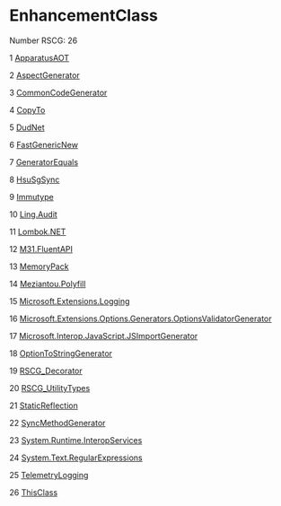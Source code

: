 <h1>EnhancementClass</h1>

Number RSCG: 26

   1 [ApparatusAOT](/docs/ApparatusAOT)

   2 [AspectGenerator](/docs/AspectGenerator)

   3 [CommonCodeGenerator](/docs/CommonCodeGenerator)

   4 [CopyTo](/docs/CopyTo)

   5 [DudNet](/docs/DudNet)

   6 [FastGenericNew](/docs/FastGenericNew)

   7 [GeneratorEquals](/docs/GeneratorEquals)

   8 [HsuSgSync](/docs/HsuSgSync)

   9 [Immutype](/docs/Immutype)

   10 [Ling.Audit](/docs/Ling.Audit)

   11 [Lombok.NET](/docs/Lombok.NET)

   12 [M31.FluentAPI](/docs/M31.FluentAPI)

   13 [MemoryPack](/docs/MemoryPack)

   14 [Meziantou.Polyfill](/docs/Meziantou.Polyfill)

   15 [Microsoft.Extensions.Logging](/docs/Microsoft.Extensions.Logging)

   16 [Microsoft.Extensions.Options.Generators.OptionsValidatorGenerator](/docs/Microsoft.Extensions.Options.Generators.OptionsValidatorGenerator)

   17 [Microsoft.Interop.JavaScript.JSImportGenerator](/docs/Microsoft.Interop.JavaScript.JSImportGenerator)

   18 [OptionToStringGenerator](/docs/OptionToStringGenerator)

   19 [RSCG_Decorator](/docs/RSCG_Decorator)

   20 [RSCG_UtilityTypes](/docs/RSCG_UtilityTypes)

   21 [StaticReflection](/docs/StaticReflection)

   22 [SyncMethodGenerator](/docs/SyncMethodGenerator)

   23 [System.Runtime.InteropServices](/docs/System.Runtime.InteropServices)

   24 [System.Text.RegularExpressions](/docs/System.Text.RegularExpressions)

   25 [TelemetryLogging](/docs/TelemetryLogging)

   26 [ThisClass](/docs/ThisClass)
    